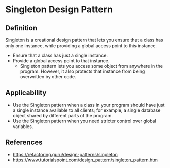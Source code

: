 # Singleton Design Pattern
## Definition
Singleton is a creational design pattern that lets you ensure that a class has only one instance, while providing a 
global access point to this instance.

- Ensure that a class has just a single instance. 
- Provide a global access point to that instance. 
    - Singleton pattern lets you access some object from anywhere in the program. However, it also protects that instance 
from being overwritten by other code.

## Applicability
- Use the Singleton pattern when a class in your program should have just a single instance available to all clients; 
for example, a single database object shared by different parts of the program.
-  Use the Singleton pattern when you need stricter control over global variables.

## References
- https://refactoring.guru/design-patterns/singleton
- https://www.tutorialspoint.com/design_pattern/singleton_pattern.htm

